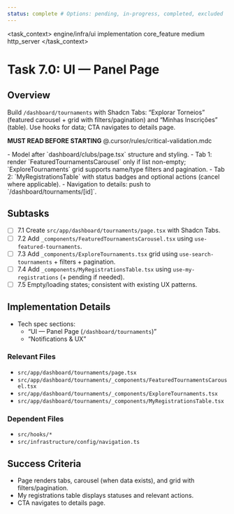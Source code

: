 ```yaml
---
status: complete # Options: pending, in-progress, completed, excluded
---
```


<task_context>
<domain>engine/infra/ui</domain>
<type>implementation</type>
<scope>core_feature</scope>
<complexity>medium</complexity>
<dependencies>http_server</dependencies>
</task_context>

# Task 7.0: UI — Panel Page

## Overview

Build `/dashboard/tournaments` with Shadcn Tabs: “Explorar Torneios” (featured carousel + grid with filters/pagination) and “Minhas Inscrições” (table). Use hooks for data; CTA navigates to details page.

<import>**MUST READ BEFORE STARTING** @.cursor/rules/critical-validation.mdc</import>

<requirements>
- Model after `dashboard/clubs/page.tsx` structure and styling.
- Tab 1: render `FeaturedTournamentsCarousel` only if list non-empty; `ExploreTournaments` grid supports name/type filters and pagination.
- Tab 2: `MyRegistrationsTable` with status badges and optional actions (cancel where applicable).
- Navigation to details: push to `/dashboard/tournaments/[id]`.
</requirements>

## Subtasks

- [ ] 7.1 Create `src/app/dashboard/tournaments/page.tsx` with Shadcn Tabs.
- [ ] 7.2 Add `_components/FeaturedTournamentsCarousel.tsx` using `use-featured-tournaments`.
- [ ] 7.3 Add `_components/ExploreTournaments.tsx` grid using `use-search-tournaments` + filters + pagination.
- [ ] 7.4 Add `_components/MyRegistrationsTable.tsx` using `use-my-registrations` (+ pending if needed).
- [ ] 7.5 Empty/loading states; consistent with existing UX patterns.

## Implementation Details

- Tech spec sections:
  - “UI — Panel Page (`/dashboard/tournaments`)”
  - “Notifications & UX”

### Relevant Files

- `src/app/dashboard/tournaments/page.tsx`
- `src/app/dashboard/tournaments/_components/FeaturedTournamentsCarousel.tsx`
- `src/app/dashboard/tournaments/_components/ExploreTournaments.tsx`
- `src/app/dashboard/tournaments/_components/MyRegistrationsTable.tsx`

### Dependent Files

- `src/hooks/*`
- `src/infrastructure/config/navigation.ts`

## Success Criteria

- Page renders tabs, carousel (when data exists), and grid with filters/pagination.
- My registrations table displays statuses and relevant actions.
- CTA navigates to details page.

